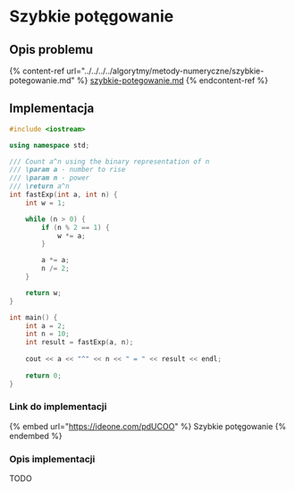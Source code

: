 # Szybkie potęgowanie

## Opis problemu

{% content-ref url="../../../../algorytmy/metody-numeryczne/szybkie-potegowanie.md" %}
[szybkie-potegowanie.md](../../../../algorytmy/metody-numeryczne/szybkie-potegowanie.md)
{% endcontent-ref %}

## Implementacja

```cpp
#include <iostream>

using namespace std;

/// Count a^n using the binary representation of n
/// \param a - number to rise
/// \param n - power
/// \return a^n
int fastExp(int a, int n) {
    int w = 1;

    while (n > 0) {
        if (n % 2 == 1) {
            w *= a;
        }

        a *= a;
        n /= 2;
    }

    return w;
}

int main() {
    int a = 2;
    int n = 10;
    int result = fastExp(a, n);
    
    cout << a << "^" << n << " = " << result << endl;
    
    return 0;
}
```

### Link do implementacji

{% embed url="https://ideone.com/pdUCOO" %}
Szybkie potęgowanie
{% endembed %}

### Opis implementacji

TODO

